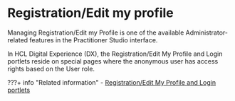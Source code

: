# Registration/Edit my profile

Managing Registration/Edit my Profile is one of the available Administrator-related features in the Practitioner Studio interface.

In HCL Digital Experience (DX), the Registration/Edit My Profile and Login portlets reside on special pages where the anonymous user has access rights based on the User role.

???+ info "Related information"
    - [Registration/Edit My Profile and Login portlets](../../deployment/manage/security/people/authorization/users_and_groups/sec_subman.md)




